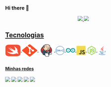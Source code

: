 ### Hi there 👋

<div align="center">
  <a href="https://github.com/AnTonhoLAB">
  <img height="180em" src="https://github-readme-stats.vercel.app/api?username=AnTonhoLAB&show_icons=true&theme=cobalt&include_all_commits=true&count_private=true"/>
  <img height="180em" src="https://github-readme-stats.vercel.app/api/top-langs/?username=AnTonhoLAB&layout=compact&langs_count=7&theme=cobalt"/>
</div>
  
## Tecnologias
<div style="display: inline_block">
  <img align="center" alt="swift" height="40" width="50" src="https://raw.githubusercontent.com/devicons/devicon/master/icons/swift/swift-original.svg">
  <img align="center" alt="git" height="40" width="50" src="https://raw.githubusercontent.com/devicons/devicon/master/icons/git/git-original.svg">
  <img align="center" alt="jenks" height="40" width="50" src="https://raw.githubusercontent.com/devicons/devicon/master/icons/jenkins/jenkins-original.svg">
  
  <img align="center" alt="objc" height="30" width="30" src="https://raw.githubusercontent.com/devicons/devicon/master/icons/objectivec/objectivec-plain.svg">
  <img align="center" alt="arduino" height="30" width="30" src="https://raw.githubusercontent.com/devicons/devicon/master/icons/arduino/arduino-original.svg">
  <img align="center" alt="js" height="30" width="30" src="https://raw.githubusercontent.com/devicons/devicon/master/icons/javascript/javascript-original.svg">
  <img align="center" alt="node" height="30" width="30" src="https://raw.githubusercontent.com/devicons/devicon/master/icons/nodejs/nodejs-original.svg">
  <img align="center" alt="java" height="30" width="30" src="https://raw.githubusercontent.com/devicons/devicon/master/icons/java/java-original.svg">
</div>
  
##
#### Minhas redes
<div> 
  <a href="https://www.linkedin.com/in/georgegomees/" target="_blank"><img src="https://img.shields.io/badge/-LinkedIn-%230077B5?style=for-the-badge&logo=linkedin&logoColor=white" target="_blank"></a> 
  <a href="https://www.twitch.tv/antonholab" target="_blank"><img src="https://img.shields.io/badge/Twitch-9146FF?style=for-the-badge&logo=twitch&logoColor=white" target="_blank"></a>
  <a href="https://www.youtube.com/channel/UC9LsqbQH0RINyf1WhzZxPnA" target="_blank"><img src="https://img.shields.io/badge/YouTube-FF0000?style=for-the-badge&logo=youtube&logoColor=white" target="_blank"></a>
  <a href="https://www.instagram.com/antonholab/" target="_blank"><img src="https://img.shields.io/badge/-Instagram-%23E4405F?style=for-the-badge&logo=instagram&logoColor=white" target="_blank"></a>
  <a href="https://discord.gg/c658ZJGjE2" target="_blank"><img src="https://img.shields.io/badge/Discord-7289DA?style=for-the-badge&logo=discord&logoColor=white" target="_blank"></a> 
</div>
